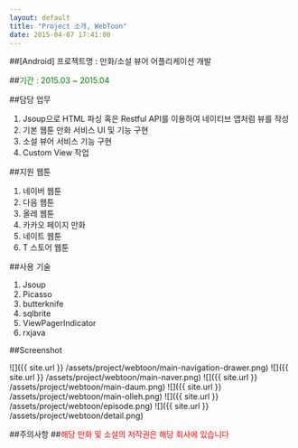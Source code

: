 ```yaml
---
layout: default
title: "Project 소개, WebToon"
date: 2015-04-07 17:41:00
---
```


##[Android] 프로젝트명 : 만화/소설 뷰어 어플리케이션 개발

##<font color="green">기간 : 2015.03 ~ 2015.04</font>

##담당 업무 

1. Jsoup으로 HTML 파싱 혹은 Restful API를 이용하여 네이티브 앱처럼 뷰를 작성
2. 기본 웹툰 만화 서비스 UI 및 기능 구현
3. 소설 뷰어 서비스 기능 구현
4. Custom View 작업

##지원 웹툰

1. 네이버 웹툰
2. 다음 웹툰
3. 올레 웹툰
4. 카카오 페이지 만화
5. 네이트 웹툰
6. T 스토어 웹툰

##사용 기술

1. Jsoup
2. Picasso
3. butterknife
4. sqlbrite
5. ViewPagerIndicator
6. rxjava

##Screenshot

![]({{ site.url }} /assets/project/webtoon/main-navigation-drawer.png) 
![]({{ site.url }} /assets/project/webtoon/main-naver.png) 
![]({{ site.url }} /assets/project/webtoon/main-daum.png) 
![]({{ site.url }} /assets/project/webtoon/main-olleh.png)
![]({{ site.url }} /assets/project/webtoon/episode.png)
![]({{ site.url }} /assets/project/webtoon/detail.png)

##주의사항
##<font color="red">해당 만화 및 소설의 저작권은 해당 회사에 있습니다</font>